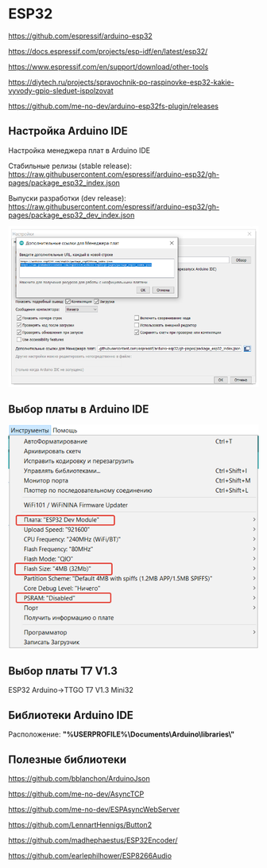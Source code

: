 # ESP32

https://github.com/espressif/arduino-esp32

https://docs.espressif.com/projects/esp-idf/en/latest/esp32/

https://www.espressif.com/en/support/download/other-tools

https://diytech.ru/projects/spravochnik-po-raspinovke-esp32-kakie-vyvody-gpio-sleduet-ispolzovat

https://github.com/me-no-dev/arduino-esp32fs-plugin/releases

## Настройка Arduino IDE
Настройка менеджера плат в Arduino IDE

Стабильные релизы (stable release): https://raw.githubusercontent.com/espressif/arduino-esp32/gh-pages/package_esp32_index.json

Выпуски разработки (dev release):  https://raw.githubusercontent.com/espressif/arduino-esp32/gh-pages/package_esp32_dev_index.json

![setting](./images/setting.png "Настройки")

## Выбор платы в Arduino IDE
![menu](./images/menu.png "menu")

## Выбор платы T7 V1.3
ESP32 Arduino->TTGO T7 V1.3 Mini32

## Библиотеки Arduino IDE
Расположение: **"%USERPROFILE%\\Documents\\Arduino\\libraries\\"**

## Полезные библиотеки
https://github.com/bblanchon/ArduinoJson

https://github.com/me-no-dev/AsyncTCP

https://github.com/me-no-dev/ESPAsyncWebServer

https://github.com/LennartHennigs/Button2

https://github.com/madhephaestus/ESP32Encoder/

https://github.com/earlephilhower/ESP8266Audio


